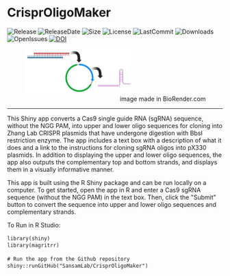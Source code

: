 # CrisprOligoMaker

![Release](https://img.shields.io/github/v/release/SansamLab/Cut_And_Run_Analysis_SnakeMake?include_prereleases)
![ReleaseDate](https://img.shields.io/github/release-date/SansamLab/CrisprOligoMaker)
![Size](https://img.shields.io/github/repo-size/SansamLab/CrisprOligoMaker)
![License](https://img.shields.io/github/license/SansamLab/CrisprOligoMaker)
![LastCommit](https://img.shields.io/github/last-commit/SansamLab/CrisprOligoMaker)
![Downloads](https://img.shields.io/github/downloads/SansamLab/CrisprOligoMaker/total)
![OpenIssues](https://img.shields.io/github/issues-raw/SansamLab/CrisprOligoMaker)
[![DOI](https://zenodo.org/badge/468099411.svg)](https://zenodo.org/badge/latestdoi/468099411)

<figure>
<img src="graphic.png" alt="Trulli" style="width:60%">
<figcaption align = "bottom" style=" text-align : right">image made in BioRender.com</figcaption>
</figure>


---

This Shiny app converts a Cas9 single guide RNA (sgRNA) sequence, without the NGG PAM, into upper and lower oligo sequences for cloning into Zhang Lab CRISPR plasmids that have undergone digestion with BbsI restriction enzyme. The app includes a text box with a description of what it does and a link to the instructions for cloning sgRNA oligos into pX330 plasmids. In addition to displaying the upper and lower oligo sequences, the app also outputs the complementary top and bottom strands, and displays them in a visually informative manner.

This app is built using the R Shiny package and can be run locally on a computer. To get started, open the app in R and enter a Cas9 sgRNA sequence (without the NGG PAM) in the text box. Then, click the "Submit" button to convert the sequence into upper and lower oligo sequences and complementary strands.

To Run in R Studio:
```
library(shiny)
library(magritrr)

# Run the app from the Github repository
shiny::runGitHub("SansamLab/CrisprOligoMaker")
```

